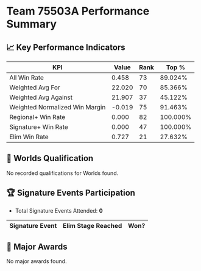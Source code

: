 # Team 75503A Performance Summary

## 📈 Key Performance Indicators
| KPI | Value | Rank | Top % |
| --- | ----- | ---- | ----- |
| All Win Rate | 0.458 | 73 | 89.024% |
| Weighted Avg For | 22.020 | 70 | 85.366% |
| Weighted Avg Against | 21.907 | 37 | 45.122% |
| Weighted Normalized Win Margin | -0.019 | 75 | 91.463% |
| Regional+ Win Rate | 0.000 | 82 | 100.000% |
| Signature+ Win Rate | 0.000 | 47 | 100.000% |
| Elim Win Rate | 0.727 | 21 | 27.632% |


## 🎯 Worlds Qualification
No recorded qualifications for Worlds found.

## 🏆 Signature Events Participation
- Total Signature Events Attended: **0**

| Signature Event | Elim Stage Reached | Won? |
|:----------------|:-------------------|:----|


## 🥇 Major Awards
No major awards found.
